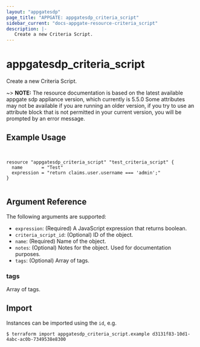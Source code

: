 ```yaml
---
layout: "appgatesdp"
page_title: "APPGATE: appgatesdp_criteria_script"
sidebar_current: "docs-appgate-resource-criteria_script"
description: |-
   Create a new Criteria Script.
---
```


# appgatesdp_criteria_script

Create a new Criteria Script.

~> **NOTE:**  The resource documentation is based on the latest available appgate sdp appliance version, which currently is 5.5.0
Some attributes may not be available if you are running an older version, if you try to use an attribute block that is not permitted in your current version, you will be prompted by an error message.


## Example Usage

```hcl


resource "appgatesdp_criteria_script" "test_criteria_script" {
  name       = "Test"
  expression = "return claims.user.username === 'admin';"
}


```


## Argument Reference

The following arguments are supported:


* `expression`: (Required) A JavaScript expression that returns boolean.
* `criteria_script_id`: (Optional) ID of the object.
* `name`: (Required) Name of the object.
* `notes`: (Optional) Notes for the object. Used for documentation purposes.
* `tags`: (Optional) Array of tags.


### tags
Array of tags.




## Import

Instances can be imported using the `id`, e.g.

```
$ terraform import appgatesdp_criteria_script.example d3131f83-10d1-4abc-ac0b-7349538e8300
```
